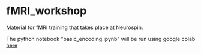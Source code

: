 # fMRI_workshop
Material for fMRI training that takes place at Neurospin.

The python notebook "basic_encoding.ipynb" will be run using google colab [here](https://colab.research.google.com/github/github.com/neurospin/fMRI_workshop/tree/main/notebooks/basic_encoding.ipynb)


